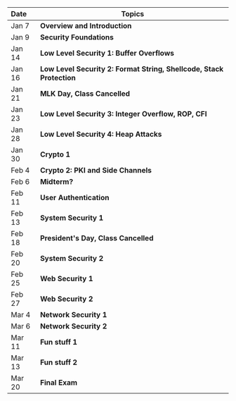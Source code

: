 **Date**   | <center>**Topics**</center>
:----------|:--------------------------------
Jan  7     | **Overview and Introduction** 
Jan  9     | **Security Foundations**
Jan 14     | **Low Level Security 1: Buffer Overflows**
Jan 16     | **Low Level Security 2: Format String, Shellcode, Stack Protection**
Jan 21     | **MLK Day, Class Cancelled**
Jan 23     | **Low Level Security 3: Integer Overflow, ROP, CFI**
Jan 28     | **Low Level Security 4: Heap Attacks**
Jan 30     | **Crypto 1**
Feb  4     | **Crypto 2: PKI and Side Channels**
Feb  6     | **Midterm?**
Feb 11     | **User Authentication**
Feb 13     | **System Security 1**
Feb 18     | **President's Day, Class Cancelled**
Feb 20     | **System Security 2**
Feb 25     | **Web Security 1**
Feb 27     | **Web Security 2**
Mar  4     | **Network Security 1**
Mar  6     | **Network Security 2**
Mar 11     | **Fun stuff 1**
Mar 13     | **Fun stuff 2**
Mar 20     | **Final Exam**

